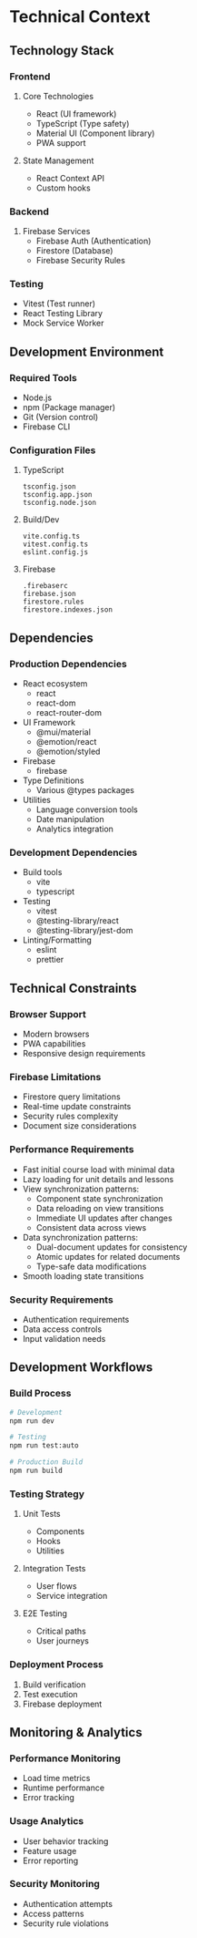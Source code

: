 # Technical Context

## Technology Stack

### Frontend
1. Core Technologies
   - React (UI framework)
   - TypeScript (Type safety)
   - Material UI (Component library)
   - PWA support

2. State Management
   - React Context API
   - Custom hooks

### Backend
1. Firebase Services
   - Firebase Auth (Authentication)
   - Firestore (Database)
   - Firebase Security Rules

### Testing
- Vitest (Test runner)
- React Testing Library
- Mock Service Worker

## Development Environment

### Required Tools
- Node.js
- npm (Package manager)
- Git (Version control)
- Firebase CLI

### Configuration Files
1. TypeScript
   ```
   tsconfig.json
   tsconfig.app.json
   tsconfig.node.json
   ```

2. Build/Dev
   ```
   vite.config.ts
   vitest.config.ts
   eslint.config.js
   ```

3. Firebase
   ```
   .firebaserc
   firebase.json
   firestore.rules
   firestore.indexes.json
   ```

## Dependencies

### Production Dependencies
- React ecosystem
  - react
  - react-dom
  - react-router-dom
- UI Framework
  - @mui/material
  - @emotion/react
  - @emotion/styled
- Firebase
  - firebase
- Type Definitions
  - Various @types packages
- Utilities
  - Language conversion tools
  - Date manipulation
  - Analytics integration

### Development Dependencies
- Build tools
  - vite
  - typescript
- Testing
  - vitest
  - @testing-library/react
  - @testing-library/jest-dom
- Linting/Formatting
  - eslint
  - prettier

## Technical Constraints

### Browser Support
- Modern browsers
- PWA capabilities
- Responsive design requirements

### Firebase Limitations
- Firestore query limitations
- Real-time update constraints
- Security rules complexity
- Document size considerations

### Performance Requirements
- Fast initial course load with minimal data
- Lazy loading for unit details and lessons
- View synchronization patterns:
  * Component state synchronization
  * Data reloading on view transitions
  * Immediate UI updates after changes
  * Consistent data across views
- Data synchronization patterns:
  * Dual-document updates for consistency
  * Atomic updates for related documents
  * Type-safe data modifications
- Smooth loading state transitions

### Security Requirements
- Authentication requirements
- Data access controls
- Input validation needs

## Development Workflows

### Build Process
```bash
# Development
npm run dev

# Testing
npm run test:auto

# Production Build
npm run build
```

### Testing Strategy
1. Unit Tests
   - Components
   - Hooks
   - Utilities

2. Integration Tests
   - User flows
   - Service integration

3. E2E Testing
   - Critical paths
   - User journeys

### Deployment Process
1. Build verification
2. Test execution
3. Firebase deployment

## Monitoring & Analytics

### Performance Monitoring
- Load time metrics
- Runtime performance
- Error tracking

### Usage Analytics
- User behavior tracking
- Feature usage
- Error reporting

### Security Monitoring
- Authentication attempts
- Access patterns
- Security rule violations

